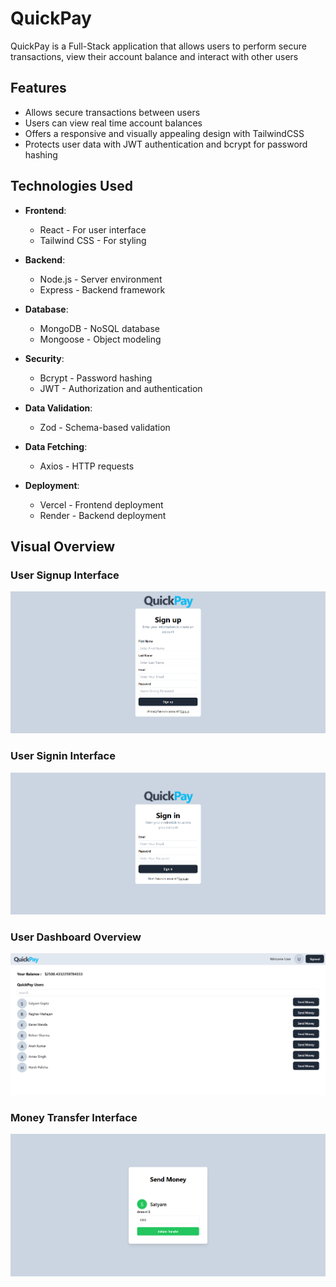 # QuickPay

QuickPay is a Full-Stack application that allows users to perform secure transactions, view their account balance and interact with other users

## Features

- Allows secure transactions between users 
- Users can view real time account balances
- Offers a responsive and visually appealing design with TailwindCSS
- Protects user data with JWT authentication and bcrypt for password hashing

## Technologies Used

- **Frontend**:  
  - React - For user interface  
  - Tailwind CSS - For styling

- **Backend**:  
  - Node.js - Server environment  
  - Express - Backend framework

- **Database**:  
  - MongoDB - NoSQL database  
  - Mongoose - Object modeling

- **Security**:  
  - Bcrypt - Password hashing  
  - JWT - Authorization and authentication

- **Data Validation**:  
  - Zod - Schema-based validation

- **Data Fetching**:  
  - Axios - HTTP requests

- **Deployment**:  
  - Vercel - Frontend deployment  
  - Render - Backend deployment

## Visual Overview

### User Signup Interface
![User Signup Interface](./overview/quickpaysignup.png)

### User Signin Interface
![User Signin Interface](./overview/quickpaysignin.png)

### User Dashboard Overview
![User Dashboard Overview](./overview/quickpaydashboard.png)

### Money Transfer Interface
![Money Transfer Interface](./overview/quickpaysendmoney.png)
